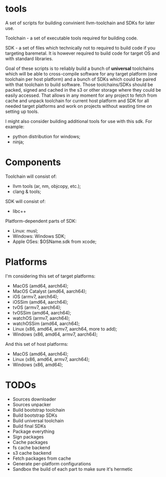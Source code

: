 # tools
A set of scripts for building convinient llvm-toolchain and SDKs for later use.

Toolchain - a set of executable tools required for building code.

SDK - a set of files which technically not to required to build code if you
targeting baremetal. It is however required to build code for target OS and
with standard libraries.

Goal of these scripts is to reliably build a bunch of **universal** toolchains
which will be able to cross-compile software for any target platform (one
toolchain per host platform) and a bunch of SDKs which could be paired with
that toolchain to build software. Those toolchains/SDKs should be packed,
signed and cached in the s3 or other storage where they could be easily
accessed. That allows in any moment for any project to fetch from cache and
unpack toolchain for current host platform and SDK for all needed target
platforms and work on projects without wasting time on setting up tools.

I might also consider building additional tools for use with this sdk.
For example:
 - python distribution for windows;
 - ninja;

# Components

Toolchain will consist of:
 - llvm tools (ar, nm, objcopy, etc.);
 - clang & tools;

SDK will consist of:
 - libc++

Platform-dependent parts of SDK:

 - Linux: musl;
 - Windows: Windows SDK;
 - Apple OSes: $OSName.sdk from xcode;

# Platforms

I'm considering this set of target platforms:

 * MacOS (amd64, aarch64);
 * MacOS Catalyst (amd64, aarch64);
 * iOS (armv7, aarch64);
 * iOSSim (amd64, aarch64);
 * tvOS (armv7, aarch64);
 * tvOSSim (amd64, aarch64);
 * watchOS (armv7, aarch64);
 * watchOSSim (amd64, aarch64);
 * Linux (x86, amd64, armv7, aarch64, more to add);
 * Windows (x86, amd64, armv7, aarch64);

And this set of host platforms:

 * MacOS (amd64, aarch64);
 * Linux (x86, amd64, armv7, aarch64);
 * Windows (x86, amd64);

# TODOs

 - Sources downloader
 - Sources unpacker
 - Build bootstrap toolchain
 - Build bootstrap SDKs
 - Build universal toolchain
 - Build final SDKs
 - Package everything
 - Sign packages
 - Cache packages
 - fs cache backend
 - s3 cache backend
 - Fetch packages from cache
 - Generate per-platform configurations
 - Sandbox the build of each part to make sure it's hermetic
